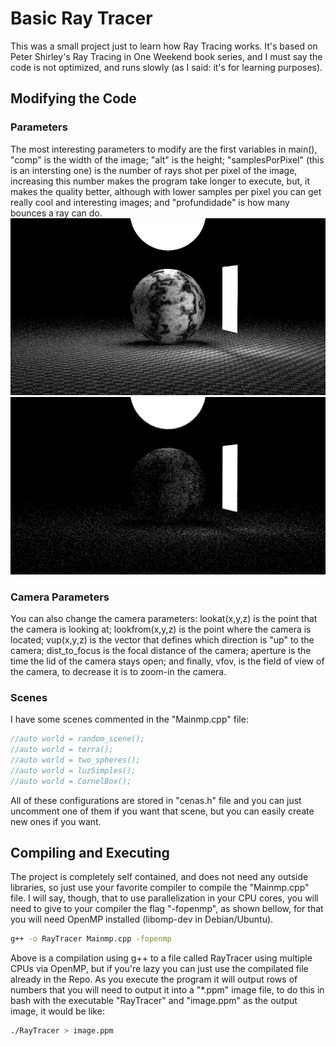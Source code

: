 # Basic Ray Tracer

This was a small project just to learn how Ray Tracing works. It's based on Peter Shirley's Ray Tracing in One Weekend book series, and I must say the code is not optimized, and runs slowly (as I said: it's for learning purposes).

## Modifying the Code

### Parameters

The most interesting parameters to modify are the first variables in main(), "comp" is the width of the image; "alt" is the height; "samplesPorPixel" (this is an intersting one) is the number of rays shot per pixel of the image, increasing this number makes the program take longer to execute, but, it makes the quality better, although with lower samples per pixel you can get really cool and interesting images; and "profundidade" is how many bounces a ray can do.
![alt text](https://github.com/Saliba-san/RayTracer/blob/Master/progress/marblessphere.png?raw=true)
![alt text](https://github.com/Saliba-san/RayTracer/blob/Master/progress/doido2.png?raw=true)


### Camera Parameters

You can also change the camera parameters: lookat(x,y,z) is the point that the camera is looking at; lookfrom(x,y,z) is the point where the camera is located; vup(x,y,z) is the vector that defines which direction is "up" to the camera; dist_to_focus is the focal distance of the camera; aperture is the time the lid of the camera stays open; and finally, vfov, is the field of view of the camera, to decrease it is to zoom-in the camera.

### Scenes

I have some scenes commented in the "Mainmp.cpp" file:
```c++
//auto world = random_scene();
//auto world = terra();
//auto world = two_spheres();
//auto world = luzSimples();
//auto world = CornelBox();
```
All of these configurations are stored in "cenas.h" file and you can just uncomment one of them if you want that scene, but you can easily create new ones if you want.

## Compiling and Executing

The project is completely self contained, and does not need any outside libraries, so just use your favorite compiler to compile the "Mainmp.cpp" file. I will say, though, that to use parallelization in your CPU cores, you will need to give to your compiler the flag "-fopenmp", as shown bellow, for that you will need OpenMP installed (libomp-dev in Debian/Ubuntu).

```bash
g++ -o RayTracer Mainmp.cpp -fopenmp
```
Above is a compilation using g++ to a file called RayTracer using multiple CPUs via OpenMP, but if you're lazy you can just use the compilated file already in the Repo. As you execute the program it will output rows of numbers that you will need to output it into a "*.ppm" image file, to do this in bash with the executable "RayTracer" and "image.ppm" as the output image, it would be like:

```bash
./RayTracer > image.ppm
```

